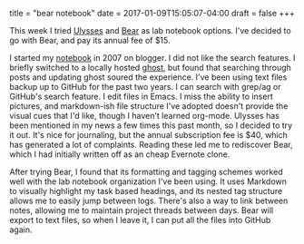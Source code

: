 title = "bear notebook"
date = 2017-01-09T15:05:07-04:00
draft = false
+++

This week I tried [Ulysses](https://ulyssesapp.com)
and [Bear](http://www.bear-writer.com) as lab notebook options. I've decided to
go with Bear, and pay its annual fee of $15.

I started my [notebook](samesense.blogspot.com/) in 2007 on blogger. I did not
like the search features. I briefly switched to a locally
hosted [ghost](https://ghost.org), but found that searching through posts and
updating ghost soured the experience. I've been using text files backup up to
GitHub for the past two years. I can search with grep/ag or GitHub's search
feature. I edit files in Emacs. I miss the ability to insert pictures, and
markdown-ish file structure I've adopted doesn't provide the visual cues that I'd
like, though I haven't learned org-mode. Ulysses has been mentioned in my news a
few times this past month, so I decided to try it out. It's nice for journaling,
but the annual subscription fee is $40, which has generated a lot of complaints.
Reading these led me to rediscover Bear, which I had initially written off as an
cheap Evernote clone.

After trying Bear, I found that its formatting and tagging schemes worked well
with the lab notebook organization I've been using. It uses Markdown to visually
highlight my task based headings, and its nested tag structure allows me to easily
jump between logs. There's also a way to link between notes, allowing me to
maintain project threads between days. Bear will export to text files, so when I
leave it, I can put all the files into GitHub again.

